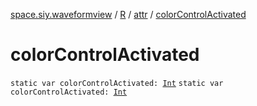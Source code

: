 [space.siy.waveformview](../../index.md) / [R](../index.md) / [attr](index.md) / [colorControlActivated](./color-control-activated.md)

# colorControlActivated

`static var colorControlActivated: `[`Int`](https://kotlinlang.org/api/latest/jvm/stdlib/kotlin/-int/index.html)
`static var colorControlActivated: `[`Int`](https://kotlinlang.org/api/latest/jvm/stdlib/kotlin/-int/index.html)
